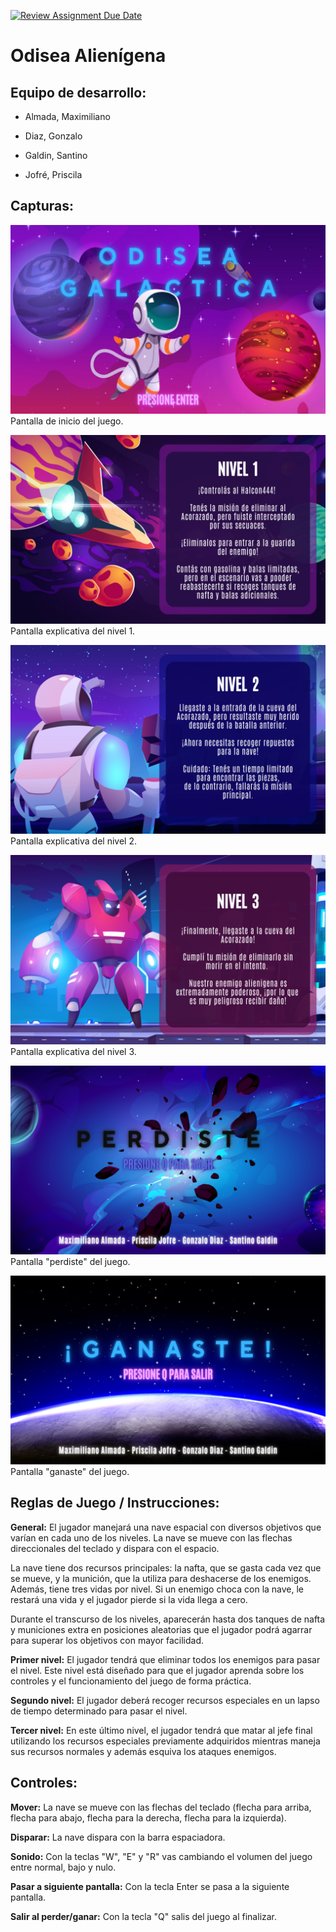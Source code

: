 [![Review Assignment Due Date](https://classroom.github.com/assets/deadline-readme-button-24ddc0f5d75046c5622901739e7c5dd533143b0c8e959d652212380cedb1ea36.svg)](https://classroom.github.com/a/qO1I4X2W)
# Odisea Alienígena

 

## Equipo de desarrollo: 

- Almada, Maximiliano 

- Diaz, Gonzalo 

- Galdin, Santino 

- Jofré, Priscila 

 

## Capturas:  
![Pantalla Inical](./assets/inicio1.png)
Pantalla de inicio del juego.


![Pantalla informacion Nivel 1](./assets/instr1.png)
Pantalla explicativa del nivel 1.


![Pantalla informacion Nivel 2](./assets/instr2.png)
Pantalla explicativa del nivel 2.


![Pantalla informacion Nivel 3](./assets/instr3.png)
Pantalla explicativa del nivel 3.


![Pantalla perdiste](./assets/perdiste.png)
Pantalla "perdiste" del juego.


![Pantalla ganaste](./assets/ganaste.png)
Pantalla "ganaste" del juego.


## Reglas de Juego / Instrucciones: 

<b>General:</b> El jugador manejará una nave espacial con diversos objetivos que varían en cada uno de los niveles. La nave se mueve con las flechas direccionales del teclado y dispara con el espacio. 

La nave tiene dos recursos principales: la nafta, que se gasta cada vez que se mueve, y la munición, que la utiliza para deshacerse de los enemigos. Además, tiene tres vidas por nivel. Si un enemigo choca con la nave, le restará una vida y el jugador pierde si la vida llega a cero. 

Durante el transcurso de los niveles, aparecerán hasta dos tanques de nafta y municiones extra en posiciones aleatorias que el jugador podrá agarrar para superar los objetivos con mayor facilidad. 

<b>Primer nivel:</b> El jugador tendrá que eliminar todos los enemigos para pasar el nivel. Este nivel está diseñado para que el jugador aprenda sobre los controles y el funcionamiento del juego de forma práctica. 

<b>Segundo nivel:</b> El jugador deberá recoger recursos especiales en un lapso de tiempo determinado para pasar el nivel. 

<b>Tercer nivel:</b> En este último nivel, el jugador tendrá que matar al jefe final utilizando los recursos especiales previamente adquiridos mientras maneja sus recursos normales y además esquiva los ataques enemigos. 

## Controles:
<b>Mover:</b> La nave se mueve con las flechas del teclado (flecha para arriba, flecha para abajo, flecha para la derecha, flecha para la izquierda).

<b>Disparar:</b> La nave dispara con la barra espaciadora.

<b>Sonido:</b> Con la teclas "W", "E" y "R" vas cambiando el volumen del juego entre normal, bajo y nulo.

<b>Pasar a siguiente pantalla:</b> Con la tecla Enter se pasa a la siguiente pantalla.

<b>Salir al perder/ganar:</b> Con la tecla "Q" salis del juego al finalizar.
